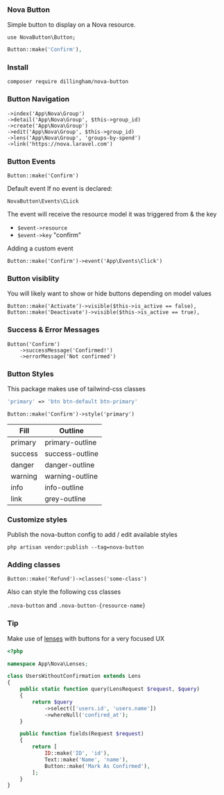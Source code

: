 ### Nova Button

Simple button to display on a Nova resource.

```
use NovaButton\Button;
```
```php
Button::make('Confirm'),
```
### Install
```
composer require dillingham/nova-button
```

### Button Navigation

```
->index('App\Nova\Group')
->detail('App\Nova\Group', $this->group_id)
->create('App\Nova\Group')
->edit('App\Nova\Group', $this->group_id)
->lens('App\Nova\Group', 'groups-by-spend')
->link('https://nova.laravel.com')
```

### Button Events

```
Button::make('Confirm')
```
Default event If no event is declared:

`NovaButton\Events\CLick`

The event will receive the resource model it was triggered from & the key

- `$event->resource`
- `$event->key` "confirm"

Adding a custom event

```
Button::make('Confirm')->event('App\Events\Click')
```

### Button visiblity 

You will likely want to show or hide buttons depending on model values
```
Button::make('Activate')->visible($this->is_active == false),
Button::make('Deactivate')->visible($this->is_active == true),
```

### Success & Error Messages

```
Button('Confirm')
    ->successMessage('Confirmed!')
    ->errorMessage('Not confirmed')
```

### Button Styles

This package makes use of tailwind-css classes 
```php
'primary' => 'btn btn-default btn-primary'
```
```
Button::make('Confirm')->style('primary')
```

| Fill  | Outline |
|---|---|
| primary | primary-outline |
| success | success-outline |
| danger | danger-outline |
| warning | warning-outline |
| info | info-outline |
| link | grey-outline |

### Customize styles
Publish the nova-button config to add / edit available styles
```
php artisan vendor:publish --tag=nova-button
```

### Adding classes
```
Button::make('Refund')->classes('some-class')
```
Also can style the following css classes

`.nova-button` and `.nova-button-{resource-name}`


### Tip

Make use of [lenses](https://nova.laravel.com/docs/1.0/lenses/defining-lenses.html) with buttons for a very focused UX

```php
<?php

namespace App\Nova\Lenses;

class UsersWithoutConfirmation extends Lens
{
    public static function query(LensRequest $request, $query)
    {
        return $query
            ->select(['users.id', 'users.name'])
            ->whereNull('confired_at');
    }

    public function fields(Request $request)
    {
        return [
            ID::make('ID', 'id'),
            Text::make('Name', 'name'),
            Button::make('Mark As Confirmed'),
        ];
    }
}
```